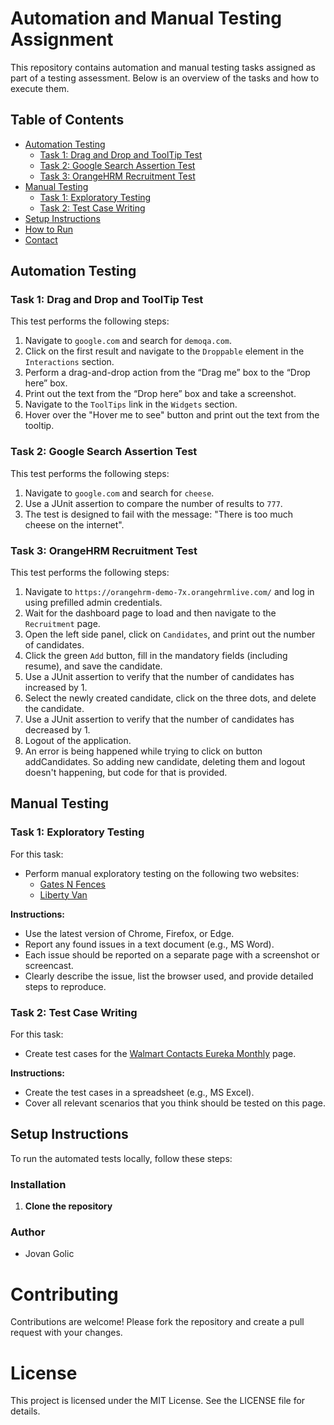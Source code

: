 # Automation and Manual Testing Assignment

This repository contains automation and manual testing tasks assigned as part of a testing assessment. Below is an overview of the tasks and how to execute them.

## Table of Contents

- [Automation Testing](#automation-testing)
  - [Task 1: Drag and Drop and ToolTip Test](#task-1-drag-and-drop-and-tooltip-test)
  - [Task 2: Google Search Assertion Test](#task-2-google-search-assertion-test)
  - [Task 3: OrangeHRM Recruitment Test](#task-3-orangehrm-recruitment-test)
- [Manual Testing](#manual-testing)
  - [Task 1: Exploratory Testing](#task-1-exploratory-testing)
  - [Task 2: Test Case Writing](#task-2-test-case-writing)
- [Setup Instructions](#setup-instructions)
- [How to Run](#how-to-run)
- [Contact](#contact)

## Automation Testing

### Task 1: Drag and Drop and ToolTip Test

This test performs the following steps:
1. Navigate to `google.com` and search for `demoqa.com`.
2. Click on the first result and navigate to the `Droppable` element in the `Interactions` section.
3. Perform a drag-and-drop action from the “Drag me” box to the “Drop here” box.
4. Print out the text from the “Drop here” box and take a screenshot.
5. Navigate to the `ToolTips` link in the `Widgets` section.
6. Hover over the "Hover me to see" button and print out the text from the tooltip.

### Task 2: Google Search Assertion Test

This test performs the following steps:
1. Navigate to `google.com` and search for `cheese`.
2. Use a JUnit assertion to compare the number of results to `777`.
3. The test is designed to fail with the message: "There is too much cheese on the internet".

### Task 3: OrangeHRM Recruitment Test

This test performs the following steps:
1. Navigate to `https://orangehrm-demo-7x.orangehrmlive.com/` and log in using prefilled admin credentials.
2. Wait for the dashboard page to load and then navigate to the `Recruitment` page.
3. Open the left side panel, click on `Candidates`, and print out the number of candidates.
4. Click the green `Add` button, fill in the mandatory fields (including resume), and save the candidate.
5. Use a JUnit assertion to verify that the number of candidates has increased by 1.
6. Select the newly created candidate, click on the three dots, and delete the candidate.
7. Use a JUnit assertion to verify that the number of candidates has decreased by 1.
8. Logout of the application.
9. An error is being happened while trying to click on button addCandidates. So adding new candidate, deleting them and logout doesn't happening, but code for that is provided.

## Manual Testing

### Task 1: Exploratory Testing

For this task:
- Perform manual exploratory testing on the following two websites:
  - [Gates N Fences](http://www.gatesnfences.com/index.html)
  - [Liberty Van](http://www.libertyvan.com/)

**Instructions:**
- Use the latest version of Chrome, Firefox, or Edge.
- Report any found issues in a text document (e.g., MS Word).
- Each issue should be reported on a separate page with a screenshot or screencast.
- Clearly describe the issue, list the browser used, and provide detailed steps to reproduce.

### Task 2: Test Case Writing

For this task:
- Create test cases for the [Walmart Contacts Eureka Monthly](https://www.walmartcontacts.com/lens/eureka-monthly) page.

**Instructions:**
- Create the test cases in a spreadsheet (e.g., MS Excel).
- Cover all relevant scenarios that you think should be tested on this page.

## Setup Instructions

To run the automated tests locally, follow these steps:
### Installation

1. **Clone the repository**


### Author
- Jovan Golic

# Contributing

Contributions are welcome! Please fork the repository and create a pull request with your changes.

# License

This project is licensed under the MIT License. See the LICENSE file for details.   
